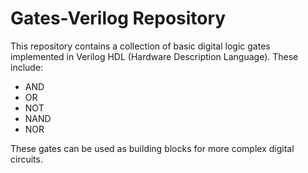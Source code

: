 # Gates-Verilog Repository
This repository contains a collection of basic digital logic gates implemented in Verilog HDL (Hardware Description Language). These include:
- AND
- OR
- NOT
- NAND
- NOR
  
These gates can be used as building blocks for more complex digital circuits.
